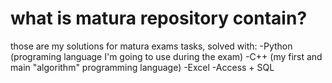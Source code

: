 # what is matura repository contain?
those are my solutions for matura exams tasks, solved with:
-Python (programing language I'm going to use during the exam)
-C++ (my first and main "algorithm" programming language)
-Excel
-Access + SQL
